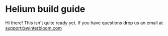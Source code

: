 # Helium build guide

Hi there! This isn't quite ready yet. If you have questions drop us an email at support@winterbloom.com
